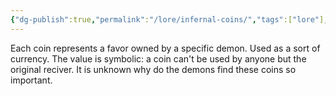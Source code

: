 ```yaml
---
{"dg-publish":true,"permalink":"/lore/infernal-coins/","tags":["lore"],"noteIcon":"lore","created":"2023-12-30T13:23:05.053+01:00","updated":"2024-01-08T16:52:33.109+01:00"}
---
```


Each coin represents a favor owned by a specific demon. Used as a sort of currency.
The value is symbolic: a coin can't be used by anyone but the original reciver.
It is unknown why do the demons find these coins so important.